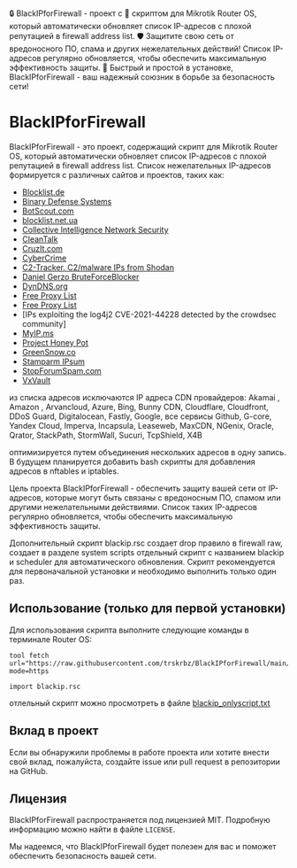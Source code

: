 🔒 BlackIPforFirewall - проект с 🤖 скриптом для Mikrotik Router OS, который автоматически обновляет список IP-адресов с плохой репутацией в firewall address list. 🛡️ Защитите свою сеть от вредоносного ПО, спама и других нежелательных действий! Список IP-адресов регулярно обновляется, чтобы обеспечить максимальную эффективность защиты. 🚀 Быстрый и простой в установке, BlackIPforFirewall - ваш надежный союзник в борьбе за безопасность сети!
# BlackIPforFirewall

BlackIPforFirewall - это проект, содержащий скрипт для Mikrotik Router OS, который автоматически обновляет список IP-адресов с плохой репутацией в firewall address list. Список нежелательных IP-адресов формируется с различных сайтов и проектов, таких как:
- [Blocklist.de](https://www.blocklist.de/en/index.html)
- [Binary Defense Systems](https://www.binarydefense.com)
- [BotScout.com](http://botscout.com/)
- [blocklist.net.ua](https://blocklist.net.ua/)
- [Collective Intelligence Network Security](http://ciarmy.com/)
- [CleanTalk](https://cleantalk.org/)
- [CruzIt.com](http://www.cruzit.com/wbl.php)
- [CyberCrime](http://cybercrime-tracker.net/)
- [C2-Tracker. C2/malware IPs from Shodan](https://github.com/montysecurity/C2-Tracker/)
- [Daniel Gerzo BruteForceBlocker](https://danger.rulez.sk/index.php/bruteforceblocker/)
- [DynDNS.org](http://security-research.dyndns.org/pub/malware-feeds/)
- [Free Proxy List](http://free-proxy-list.net/)
- [Free Proxy List](http://free-proxy-list.net/)
- [IPs exploiting the log4j2 CVE-2021-44228 detected by the crowdsec community]
- [MyIP.ms](http://myip.ms/)
- [Project Honey Pot](https://www.projecthoneypot.org)
- [GreenSnow.co](https://greensnow.co/)
- [Stamparm IPsum](https://github.com/stamparm/ipsum/)
- [StopForumSpam.com](http://www.stopforumspam.com/)
- [VxVault](http://vxvault.net/)

из списка адресов исключаются IP адреса CDN провайдеров:
Akamai , Amazon , Arvancloud, Azure, Bing, Bunny CDN, Cloudflare, Cloudfront, DDoS Guard, Digitalocean, Fastly, Google, все сервисы Github, G-core, Yandex Cloud, Imperva, Incapsula, Leaseweb, MaxCDN, NGenix, Oracle, Qrator, StackPath, StormWall, Sucuri, TcpShield, X4B

оптимизируется путем объединения нескольких адресов в одну запись. 
В будущем планируется добавить bash скрипты для добавления адресов в nftables и iptables.

Цель проекта BlackIPforFirewall - обеспечить защиту вашей сети от IP-адресов, которые могут быть связаны с вредоносным ПО, спамом или другими нежелательными действиями. Список таких IP-адресов регулярно обновляется, чтобы обеспечить максимальную эффективность защиты.

Дополнительный скрипт blackip.rsc создает drop правило в firewall raw, создает в разделе system scripts отдельный скрипт с названием blackip и scheduler для автоматического обновления. Скрипт рекомендуется для первоначальной установки и необходимо выполнить только один раз.

## Использование (только для первой установки)

Для использования скрипта выполните следующие команды в терминале Router OS:

```Mikrotik_Terminal
tool fetch url="https://raw.githubusercontent.com/trskrbz/BlackIPforFirewall/main/blackip.rsc" mode=https
```
```Mikrotik_Terminal
import blackip.rsc
```
отлельный скрипт можно просмотреть в файле [blackip_onlyscript.txt](https://github.com/trskrbz/BlackIPforFirewall/blob/main/blackip_onlyscript.txt)

## Вклад в проект

Если вы обнаружили проблемы в работе проекта или хотите внести свой вклад, пожалуйста, создайте issue или pull request в репозитории на GitHub.

## Лицензия

BlackIPforFirewall распространяется под лицензией MIT. Подробную информацию можно найти в файле `LICENSE`. 

Мы надеемся, что BlackIPforFirewall будет полезен для вас и поможет обеспечить безопасность вашей сети.
